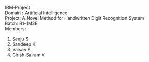 IBM-Project
<br>
Domain : Artificial Intelligence
<br>
Project: A Novel Method for Handwritten Digit Recognition System
<br>
Batch: B1-1M3E
<br>
Members:
<br>
1. Sanju S
2. Sandeep K
3. Vaisak P
4. Girish Sairam V
